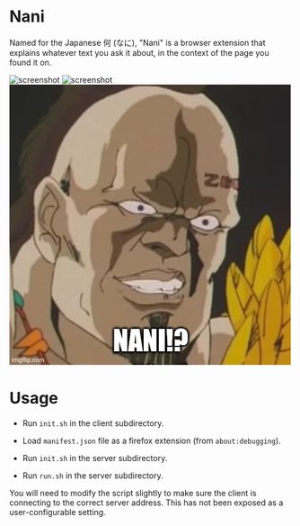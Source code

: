 # Nani

Named for the Japanese 何 (なに), "Nani" is a browser extension that explains whatever text you ask it about, in the context of the page you found it on.

![screenshot](./screenshot02.png)
![screenshot](./screenshot01.png)
![nani](./nani.jpg)

# Usage

- Run `init.sh` in the client subdirectory.
- Load `manifest.json` file as a firefox extension (from `about:debugging`).

- Run `init.sh` in the server subdirectory.
- Run `run.sh` in the server subdirectory.

You will need to modify the script slightly to make sure the client is connecting to the correct server address. This has not been exposed as a user-configurable setting.
